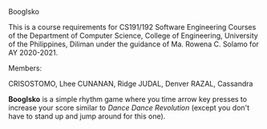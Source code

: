 BoogIsko

This is a course requirements for CS191/192 Software Engineering Courses of the Department of Computer Science, College of Engineering, University of the Philippines, Diliman under the guidance of Ma. Rowena C. Solamo for AY 2020-2021.

Members:

CRISOSTOMO, Lhee
CUNANAN, Ridge
JUDAL, Denver
RAZAL, Cassandra

**BoogIsko** is a simple rhythm game where you time arrow key presses to increase your score similar to *Dance Dance Revolution* \(except you don't have to stand up and jump around for this one\). 
